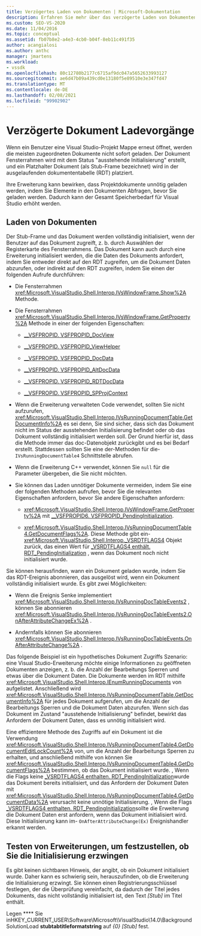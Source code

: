 ```yaml
---
title: Verzögertes Laden von Dokumenten | Microsoft-Dokumentation
description: Erfahren Sie mehr über das verzögerte Laden von Dokumenten in Visual Studio und wie Sie Erweiterungen codieren, sodass Sie keine Elemente in einem Dokument Abfragen, bevor Sie geladen werden.
ms.custom: SEO-VS-2020
ms.date: 11/04/2016
ms.topic: conceptual
ms.assetid: fb07b8e2-a4e3-4cb0-b04f-8eb11c491f35
author: acangialosi
ms.author: anthc
manager: jmartens
ms.workload:
- vssdk
ms.openlocfilehash: 80c12780b2177c6715af9dc047a5652633993127
ms.sourcegitcommit: ae6d47b09a439cd0e13180f5e89510e3e347fd47
ms.translationtype: MT
ms.contentlocale: de-DE
ms.lasthandoff: 02/08/2021
ms.locfileid: "99902902"
---
```

# <a name="delayed-document-loading"></a>Verzögerte Dokument Ladevorgänge

Wenn ein Benutzer eine Visual Studio-Projekt Mappe erneut öffnet, werden die meisten zugeordneten Dokumente nicht sofort geladen. Der Dokument Fensterrahmen wird mit dem Status "ausstehende Initialisierung" erstellt, und ein Platzhalter Dokument (als Stub-Frame bezeichnet) wird in der ausgelaufenden dokumententabelle (RDT) platziert.

Ihre Erweiterung kann bewirken, dass Projektdokumente unnötig geladen werden, indem Sie Elemente in den Dokumenten Abfragen, bevor Sie geladen werden. Dadurch kann der Gesamt Speicherbedarf für Visual Studio erhöht werden.

## <a name="document-loading"></a>Laden von Dokumenten

Der Stub-Frame und das Dokument werden vollständig initialisiert, wenn der Benutzer auf das Dokument zugreift, z. b. durch Auswählen der Registerkarte des Fensterrahmens. Das Dokument kann auch durch eine Erweiterung initialisiert werden, die die Daten des Dokuments anfordert, indem Sie entweder direkt auf den RDT zugreifen, um die Dokument Daten abzurufen, oder indirekt auf den RDT zugreifen, indem Sie einen der folgenden Aufrufe durchführen:

- Die Fensterrahmen <xref:Microsoft.VisualStudio.Shell.Interop.IVsWindowFrame.Show%2A> Methode.

- Die Fensterrahmen <xref:Microsoft.VisualStudio.Shell.Interop.IVsWindowFrame.GetProperty%2A> Methode in einer der folgenden Eigenschaften:

  - [__VSFPROPID. VSFPROPID_DocView](<xref:Microsoft.VisualStudio.Shell.Interop.__VSFPROPID.VSFPROPID_DocView>)

  - [__VSFPROPID. VSFPROPID_ViewHelper](<xref:Microsoft.VisualStudio.Shell.Interop.__VSFPROPID.VSFPROPID_ViewHelper>)

  - [__VSFPROPID. VSFPROPID_DocData](<xref:Microsoft.VisualStudio.Shell.Interop.__VSFPROPID.VSFPROPID_DocData>)

  - [__VSFPROPID. VSFPROPID_AltDocData](<xref:Microsoft.VisualStudio.Shell.Interop.__VSFPROPID.VSFPROPID_AltDocData>)

  - [__VSFPROPID. VSFPROPID_RDTDocData](<xref:Microsoft.VisualStudio.Shell.Interop.__VSFPROPID.VSFPROPID_RDTDocData>)

  - [__VSFPROPID. VSFPROPID_SPProjContext](<xref:Microsoft.VisualStudio.Shell.Interop.__VSFPROPID.VSFPROPID_SPProjContext>)

- Wenn die Erweiterung verwalteten Code verwendet, sollten Sie nicht aufzurufen, <xref:Microsoft.VisualStudio.Shell.Interop.IVsRunningDocumentTable.GetDocumentInfo%2A> es sei denn, Sie sind sicher, dass sich das Dokument nicht im Status der ausstehenden Initialisierung befindet oder ob das Dokument vollständig initialisiert werden soll. Der Grund hierfür ist, dass die Methode immer das doc-Datenobjekt zurückgibt und es bei Bedarf erstellt. Stattdessen sollten Sie eine der-Methoden für die- `IVsRunningDocumentTable4` Schnittstelle abrufen.

- Wenn die Erweiterung C++ verwendet, können Sie `null` für die Parameter übergeben, die Sie nicht möchten.

- Sie können das Laden unnötiger Dokumente vermeiden, indem Sie eine der folgenden Methoden aufrufen, bevor Sie die relevanten Eigenschaften anfordern, bevor Sie andere Eigenschaften anfordern:

  - <xref:Microsoft.VisualStudio.Shell.Interop.IVsWindowFrame.GetProperty%2A> mit [__VSFPROPID6. VSFPROPID_PendingInitialization](<xref:Microsoft.VisualStudio.Shell.Interop.__VSFPROPID6.VSFPROPID_PendingInitialization>).

  - <xref:Microsoft.VisualStudio.Shell.Interop.IVsRunningDocumentTable4.GetDocumentFlags%2A>. Diese Methode gibt ein- <xref:Microsoft.VisualStudio.Shell.Interop._VSRDTFLAGS4> Objekt zurück, das einen Wert für [_VSRDTFLAGS4 enthält. RDT_PendingInitialization](<xref:Microsoft.VisualStudio.Shell.Interop._VSRDTFLAGS4.RDT_PendingInitialization>) , wenn das Dokument noch nicht initialisiert wurde.

Sie können herausfinden, wann ein Dokument geladen wurde, indem Sie das RDT-Ereignis abonnieren, das ausgelöst wird, wenn ein Dokument vollständig initialisiert wurde. Es gibt zwei Möglichkeiten:

- Wenn die Ereignis Senke implementiert <xref:Microsoft.VisualStudio.Shell.Interop.IVsRunningDocTableEvents2> , können Sie abonnieren <xref:Microsoft.VisualStudio.Shell.Interop.IVsRunningDocTableEvents2.OnAfterAttributeChangeEx%2A> .

- Andernfalls können Sie abonnieren <xref:Microsoft.VisualStudio.Shell.Interop.IVsRunningDocTableEvents.OnAfterAttributeChange%2A> .

Das folgende Beispiel ist ein hypothetisches Dokument Zugriffs Szenario: eine Visual Studio-Erweiterung möchte einige Informationen zu geöffneten Dokumenten anzeigen, z. b. die Anzahl der Bearbeitungs Sperren und etwas über die Dokument Daten. Die Dokumente werden im RDT mithilfe <xref:Microsoft.VisualStudio.Shell.Interop.IEnumRunningDocuments> von aufgelistet. Anschließend wird <xref:Microsoft.VisualStudio.Shell.Interop.IVsRunningDocumentTable.GetDocumentInfo%2A> für jedes Dokument aufgerufen, um die Anzahl der Bearbeitungs Sperren und die Dokument Daten abzurufen. Wenn sich das Dokument im Zustand "ausstehende Initialisierung" befindet, bewirkt das Anfordern der Dokument Daten, dass es unnötig initialisiert wird.

Eine effizientere Methode des Zugriffs auf ein Dokument ist die Verwendung <xref:Microsoft.VisualStudio.Shell.Interop.IVsRunningDocumentTable4.GetDocumentEditLockCount%2A> von, um die Anzahl der Bearbeitungs Sperren zu erhalten, und anschließend mithilfe von können Sie <xref:Microsoft.VisualStudio.Shell.Interop.IVsRunningDocumentTable4.GetDocumentFlags%2A> bestimmen, ob das Dokument initialisiert wurde. , Wenn die Flags keine [_VSRDTFLAGS4 enthalten. RDT_PendingInitialization](<xref:Microsoft.VisualStudio.Shell.Interop._VSRDTFLAGS4.RDT_PendingInitialization>)wurde das Dokument bereits initialisiert, und das Anfordern der Dokument Daten mit <xref:Microsoft.VisualStudio.Shell.Interop.IVsRunningDocumentTable4.GetDocumentData%2A> verursacht keine unnötige Initialisierung. , Wenn die Flags [_VSRDTFLAGS4 enthalten. RDT_PendingInitialization](<xref:Microsoft.VisualStudio.Shell.Interop._VSRDTFLAGS4.RDT_PendingInitialization>)sollte die Erweiterung die Dokument Daten erst anfordern, wenn das Dokument initialisiert wird. Diese Initialisierung kann im- `OnAfterAttributeChange(Ex)` Ereignishandler erkannt werden.

## <a name="test-extensions-to-see-if-they-force-initialization"></a>Testen von Erweiterungen, um festzustellen, ob Sie die Initialisierung erzwingen

Es gibt keinen sichtbaren Hinweis, der angibt, ob ein Dokument initialisiert wurde. Daher kann es schwierig sein, herauszufinden, ob die Erweiterung die Initialisierung erzwingt. Sie können einen Registrierungsschlüssel festlegen, der die Überprüfung vereinfacht, da dadurch der Titel jedes Dokuments, das nicht vollständig initialisiert ist, den Text *[Stub]* im Titel enthält.

Legen **** Sie inHKEY_CURRENT_USER\Software\Microsoft\VisualStudio\14.0\BackgroundSolutionLoad **stubtabtitleformatstring** auf *{0} [Stub]* fest.
